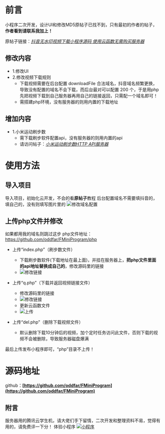 # 前言

小程序二次开发，设计UI和修改MD5原帖子已找不到，只有最初的作者的帖子，**作者看到请联系我加上！**

原帖子链接：*[抖音无水印视频下载小程序源码 使用云函数无需购买服务器](https://www.52pojie.cn/thread-1274669-1-1.html)*

## 修改内容

* 1.修改UI
* 2.修改视频下载规则
  * 下载视频需要在后台配置 downloadFile 合法域名，抖音域名频繁更换，导致没有配置的域名不会下载，而后台最对可以配置 200 个，于是用php先把视频下载到自己服务器再用自己的链接返回，只需配一个域名即可！
  * 需搭建php环境，没有服务器的则用内置的下载地址

## 增加内容

* 1.小米运动刷步数
  * 需下载刷步软件配置api，没有服务器的则用内置的api
  * 请访问帖子：*[小米运动刷步数HTTP API服务器](https://www.52pojie.cn/thread-1337151-1-1.html)*

# 使用方法

## 导入项目

导入项目，初始化云开发，不会的看**原帖子**教程
后台配置域名不需要填抖音的，填自己的，没有则填写图片里的
![修改域名配置](https://s3.ax1x.com/2021/01/04/sPazND.png)

## 上传php文件并修改

如果都用我的域名则跳过这步
php文件地址：https://github.com/oddfar/FMiniProgram/php

- 上传“index.php”（刷步数文件）
  
  * 下载刷步数软件(下载地址在最上面)，并挂在服务器上，**把php文件里面的api地址替换成自己的**，修改源码里的链接
  * ![修改链接](https://s3.ax1x.com/2021/01/04/sPajHK.png)
- 上传“q.php”（下载并返回视频链接文件）
  
  * 修改源码里的链接
  * ![修改链接](https://s3.ax1x.com/2021/01/04/sPaXB6.png)
  * 更新云函数文件
  * ![上传](https://s3.ax1x.com/2021/01/04/sPaxAO.png)
- 上传“del.php”（删除下载视频文件）
  
  * 默认删除下载10分钟后的视频，加个定时任务访问此文件，否则下载的视频不会被删除，导致服务器磁盘爆满

最后上传发布小程序即可，“php”目录不上传！

# 源码地址

github：**[https://github.com/oddfar/FMiniProgram](https://github.com/oddfar/FMiniProgram)**

## 附言

服务器用的腾讯云学生机，请大佬们手下留情，二次开发和整理资料不易，觉得有用的，请免费评一下分！
体验小程序
[![小程序](https://s3.ax1x.com/2021/01/05/sFBTI0.jpg)](https://imgchr.com/i/sFBTI0)


